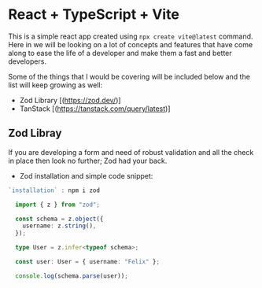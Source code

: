 # React + TypeScript + Vite

This is a simple react app created using `npx create vite@latest` command. Here in we will be looking on a lot of concepts and features that have come along to ease the life of a developer and make them a fast and better developers.

Some of the things that I would be covering will be included below and the list will keep growing as well:

- Zod Library [(https://zod.dev/)]
- TanStack [(https://tanstack.com/query/latest)] 

## Zod Libray

If you are developing a form and need of robust validation and all the check in place then look no further; Zod had your back.

- Zod installation and simple code snippet:

```ts
`installation` : npm i zod

  import { z } from "zod";

  const schema = z.object({
    username: z.string(),
  });

  type User = z.infer<typeof schema>;

  const user: User = { username: "Felix" };

  console.log(schema.parse(user));
```
